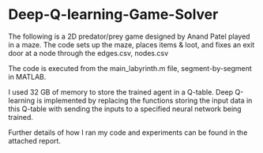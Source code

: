 # Deep-Q-learning-Game-Solver
The following is a 2D predator/prey game designed by Anand Patel played in a maze. 
The code sets up the maze, places items & loot, and fixes an exit door at a node through the edges.csv, nodes.csv

The code is executed from the main_labyrinth.m file, segment-by-segment in MATLAB. 

I used 32 GB of memory to store the trained agent in a Q-table. Deep Q-learning is implemented by replacing the functions storing the input data in this Q-table with sending the inputs to a specified neural network being trained.

Further details of how I ran my code and experiments can be found in the attached report.
